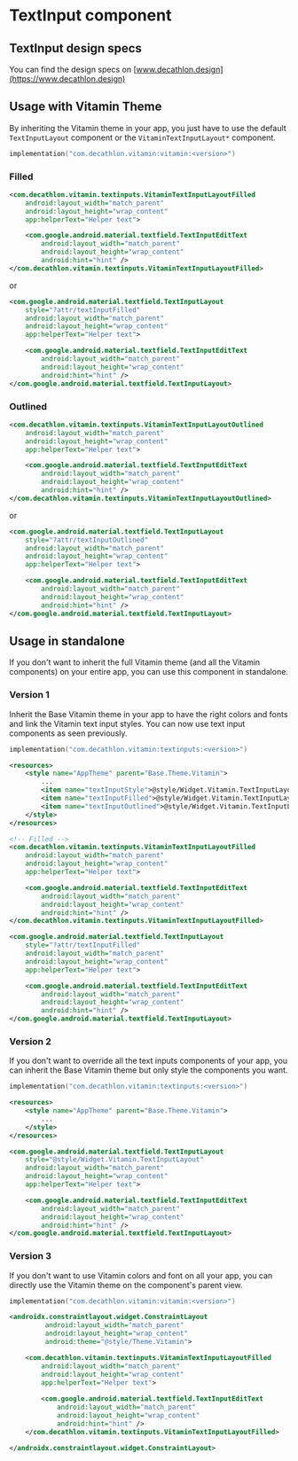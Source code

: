 # TextInput component

## TextInput design specs

You can find the design specs on [www.decathlon.design](https://www.decathlon.design)

## Usage with Vitamin Theme

By inheriting the Vitamin theme in your app, you just have to use the default `TextInputLayout` component or the `VitaminTextInputLayout*` component.

```kotlin
implementation("com.decathlon.vitamin:vitamin:<version>")
```

### Filled

```xml
<com.decathlon.vitamin.textinputs.VitaminTextInputLayoutFilled
    android:layout_width="match_parent"
    android:layout_height="wrap_content"
    app:helperText="Helper text">

    <com.google.android.material.textfield.TextInputEditText
        android:layout_width="match_parent"
        android:layout_height="wrap_content"
        android:hint="hint" />
</com.decathlon.vitamin.textinputs.VitaminTextInputLayoutFilled>
```

or

```xml
<com.google.android.material.textfield.TextInputLayout
    style="?attr/textInputFilled"
    android:layout_width="match_parent"
    android:layout_height="wrap_content"
    app:helperText="Helper text">

    <com.google.android.material.textfield.TextInputEditText
        android:layout_width="match_parent"
        android:layout_height="wrap_content"
        android:hint="hint" />
</com.google.android.material.textfield.TextInputLayout>
```

### Outlined

```xml
<com.decathlon.vitamin.textinputs.VitaminTextInputLayoutOutlined
    android:layout_width="match_parent"
    android:layout_height="wrap_content"
    app:helperText="Helper text">

    <com.google.android.material.textfield.TextInputEditText
        android:layout_width="match_parent"
        android:layout_height="wrap_content"
        android:hint="hint" />
</com.decathlon.vitamin.textinputs.VitaminTextInputLayoutOutlined>
```

or

```xml
<com.google.android.material.textfield.TextInputLayout
    style="?attr/textInputOutlined"
    android:layout_width="match_parent"
    android:layout_height="wrap_content"
    app:helperText="Helper text">

    <com.google.android.material.textfield.TextInputEditText
        android:layout_width="match_parent"
        android:layout_height="wrap_content"
        android:hint="hint" />
</com.google.android.material.textfield.TextInputLayout>
```

## Usage in standalone

If you don't want to inherit the full Vitamin theme (and all the Vitamin components) on your entire app, you can use this component in standalone.

### Version 1

Inherit the Base Vitamin theme in your app to have the right colors and fonts and link the Vitamin text input styles.
You can now use text input components as seen previously.

```kotlin
implementation("com.decathlon.vitamin:textinputs:<version>")
```

```xml
<resources>
    <style name="AppTheme" parent="Base.Theme.Vitamin">
        ...
        <item name="textInputStyle">@style/Widget.Vitamin.TextInputLayout</item>
        <item name="textInputFilled">@style/Widget.Vitamin.TextInputLayout.FilledBox</item>
        <item name="textInputOutlined">@style/Widget.Vitamin.TextInputLayout.OutlinedBox</item>
    </style>
</resources>
```

```xml
<!-- Filled -->
<com.decathlon.vitamin.textinputs.VitaminTextInputLayoutFilled
    android:layout_width="match_parent"
    android:layout_height="wrap_content"
    app:helperText="Helper text">

    <com.google.android.material.textfield.TextInputEditText
        android:layout_width="match_parent"
        android:layout_height="wrap_content"
        android:hint="hint" />
</com.decathlon.vitamin.textinputs.VitaminTextInputLayoutFilled>
```

```xml
<com.google.android.material.textfield.TextInputLayout
    style="?attr/textInputFilled"
    android:layout_width="match_parent"
    android:layout_height="wrap_content"
    app:helperText="Helper text">

    <com.google.android.material.textfield.TextInputEditText
        android:layout_width="match_parent"
        android:layout_height="wrap_content"
        android:hint="hint" />
</com.google.android.material.textfield.TextInputLayout>
```

### Version 2

If you don't want to override all the text inputs components of your app, you can inherit the Base Vitamin theme but only style the components you want.

```kotlin
implementation("com.decathlon.vitamin:textinputs:<version>")
```

```xml
<resources>
    <style name="AppTheme" parent="Base.Theme.Vitamin">
        ...
    </style>
</resources>
```

```xml
<com.google.android.material.textfield.TextInputLayout
    style="@style/Widget.Vitamin.TextInputLayout"
    android:layout_width="match_parent"
    android:layout_height="wrap_content"
    app:helperText="Helper text">

    <com.google.android.material.textfield.TextInputEditText
        android:layout_width="match_parent"
        android:layout_height="wrap_content"
        android:hint="hint" />
</com.google.android.material.textfield.TextInputLayout>
```

### Version 3

If you don't want to use Vitamin colors and font on all your app, you can directly use the Vitamin theme on the component's parent view.

```kotlin
implementation("com.decathlon.vitamin:vitamin:<version>")
```

```xml
<androidx.constraintlayout.widget.ConstraintLayout
         android:layout_width="match_parent"
         android:layout_height="wrap_content"
         android:theme="@style/Theme.Vitamin">

    <com.decathlon.vitamin.textinputs.VitaminTextInputLayoutFilled
        android:layout_width="match_parent"
        android:layout_height="wrap_content"
        app:helperText="Helper text">
    
        <com.google.android.material.textfield.TextInputEditText
            android:layout_width="match_parent"
            android:layout_height="wrap_content"
            android:hint="hint" />
    </com.decathlon.vitamin.textinputs.VitaminTextInputLayoutFilled>

</androidx.constraintlayout.widget.ConstraintLayout>
```